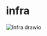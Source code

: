 # infra
![Infra drawio](https://github.com/altafivem/infra/assets/83369389/7bc159db-4026-432c-95b6-c813cd7d02f8)
